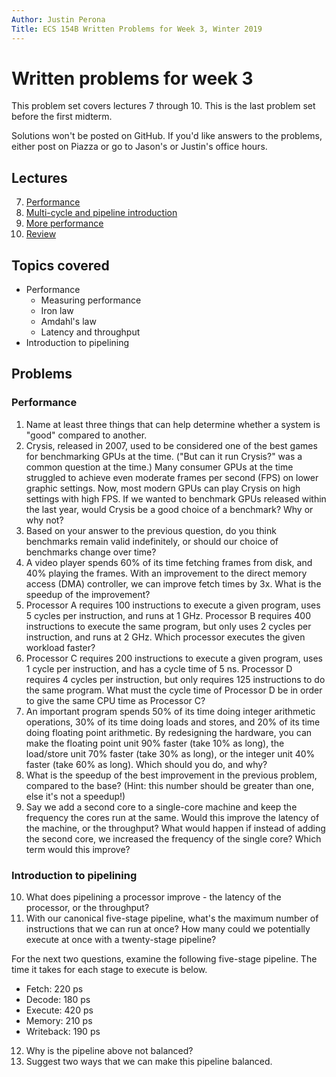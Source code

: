 ```yaml
---
Author: Justin Perona
Title: ECS 154B Written Problems for Week 3, Winter 2019
---
```


# Written problems for week 3

This problem set covers lectures 7 through 10.
This is the last problem set before the first midterm.

Solutions won't be posted on GitHub.
If you'd like answers to the problems, either post on Piazza or go to Jason's or Justin's office hours.

## Lectures

7. [Performance](https://github.com/jlpteaching/ECS154B/blob/master/lecture%20notes/01-23-Lecture-7.pdf)
8. [Multi-cycle and pipeline introduction](https://github.com/jlpteaching/ECS154B/blob/master/lecture%20notes/01-25-Lecture-8.pdf)
9. [More performance](https://github.com/jlpteaching/ECS154B/blob/master/lecture%20notes/01-28-Lecture-9.pdf)
10. [Review](https://github.com/jlpteaching/ECS154B/blob/master/lecture%20notes/01-30-Lecture-10.pdf)

## Topics covered

* Performance
    * Measuring performance
    * Iron law
    * Amdahl's law
    * Latency and throughput
* Introduction to pipelining

## Problems

### Performance

1. Name at least three things that can help determine whether a system is "good" compared to another.
2. Crysis, released in 2007, used to be considered one of the best games for benchmarking GPUs at the time. ("But can it run Crysis?" was a common question at the time.) Many consumer GPUs at the time struggled to achieve even moderate frames per second (FPS) on lower graphic settings. Now, most modern GPUs can play Crysis on high settings with high FPS. If we wanted to benchmark GPUs released within the last year, would Crysis be a good choice of a benchmark? Why or why not?
3. Based on your answer to the previous question, do you think benchmarks remain valid indefinitely, or should our choice of benchmarks change over time?
4. A video player spends 60% of its time fetching frames from disk, and 40% playing the frames. With an improvement to the direct memory access (DMA) controller, we can improve fetch times by 3x. What is the speedup of the improvement?
5. Processor A requires 100 instructions to execute a given program, uses 5 cycles per instruction, and runs at 1 GHz. Processor B requires 400 instructions to execute the same program, but only uses 2 cycles per instruction, and runs at 2 GHz. Which processor executes the given workload faster?
6. Processor C requires 200 instructions to execute a given program, uses 1 cycle per instruction, and has a cycle time of 5 ns. Processor D requires 4 cycles per instruction, but only requires 125 instructions to do the same program. What must the cycle time of Processor D be in order to give the same CPU time as Processor C?
7. An important program spends 50% of its time doing integer arithmetic operations, 30% of its time doing loads and stores, and 20% of its time doing floating point arithmetic. By redesigning the hardware, you can make the floating point unit 90% faster (take 10% as long), the load/store unit 70% faster (take 30% as long), or the integer unit 40% faster (take 60% as long). Which should you do, and why?
8. What is the speedup of the best improvement in the previous problem, compared to the base? (Hint: this number should be greater than one, else it's not a speedup!)
9. Say we add a second core to a single-core machine and keep the frequency the cores run at the same. Would this improve the latency of the machine, or the throughput? What would happen if instead of adding the second core, we increased the frequency of the single core? Which term would this improve?

### Introduction to pipelining

10. What does pipelining a processor improve - the latency of the processor, or the throughput?
11. With our canonical five-stage pipeline, what's the maximum number of instructions that we can run at once? How many could we potentially execute at once with a twenty-stage pipeline?

For the next two questions, examine the following five-stage pipeline. The time it takes for each stage to execute is below.

* Fetch: 220 ps
* Decode: 180 ps
* Execute: 420 ps
* Memory: 210 ps
* Writeback: 190 ps

12. Why is the pipeline above not balanced?
13. Suggest two ways that we can make this pipeline balanced.
